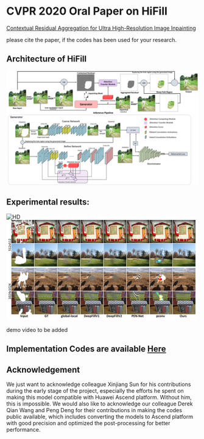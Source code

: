 # CVPR 2020 Oral Paper on HiFill
<a href="">Contextual Residual Aggregation for Ultra High-Resolution Image Inpainting</a>

please cite the paper, if the codes has been used for your research.

## Architecture of HiFill

![architecture](imgs/method.jpg?raw=true)

## Experimental results:

![HD](imgs/hd.jpg?raw=true)
![compare](imgs/compare.jpg?raw=true)

demo video to be added

## Implementation Codes are available [Here](https://github.com/Atlas200dk-test/HIFILL)

## Acknowledgement

We just want to acknowledge colleague Xinjiang Sun for his contributions during the early stage of the project, especially the efforts he spent on making this model compatible with Huawei Ascend platform. Without him, this is impossible. We would also like to acknowledge our colleague Derek Qian Wang and Peng Deng for their contributions in making the codes public available, which includes converting the models to Ascend platform with good precision and optimized the post-processing for better performance. 
